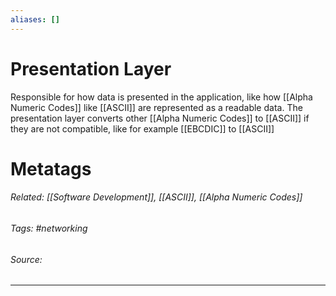 ```yaml
---
aliases: []
---
```

# Presentation Layer
Responsible for how data is presented in the application, like how [[Alpha Numeric Codes]] like [[ASCII]] are represented as a readable data. The presentation layer converts other [[Alpha Numeric Codes]] to [[ASCII]] if they are not compatible, like for example [[EBCDIC]] to [[ASCII]]











# Metatags
###### Related: [[Software Development]], [[ASCII]], [[Alpha Numeric Codes]]
###### Tags: #networking 
###### Source: 

---